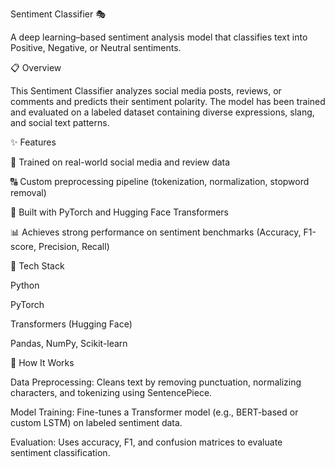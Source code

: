 Sentiment Classifier 🎭

A deep learning–based sentiment analysis model that classifies  text into Positive, Negative, or Neutral sentiments.

📋 Overview

This Sentiment Classifier analyzes social media posts, reviews, or comments and predicts their sentiment polarity.
The model has been trained and evaluated on a labeled  dataset containing diverse expressions, slang, and social text patterns.

✨ Features

🧠 Trained on real-world social media and review data

🔠 Custom preprocessing pipeline (tokenization, normalization, stopword removal)

🤖 Built with PyTorch and Hugging Face Transformers

📊 Achieves strong performance on sentiment benchmarks (Accuracy, F1-score, Precision, Recall)

🧩 Tech Stack

Python

PyTorch

Transformers (Hugging Face)

Pandas, NumPy, Scikit-learn


🚀 How It Works

Data Preprocessing:
Cleans text by removing punctuation, normalizing characters, and tokenizing using SentencePiece.

Model Training:
Fine-tunes a Transformer model (e.g., BERT-based or custom LSTM) on labeled  sentiment data.

Evaluation:
Uses accuracy, F1, and confusion matrices to evaluate sentiment classification.
